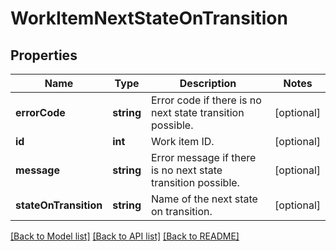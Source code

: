 # WorkItemNextStateOnTransition

## Properties
Name | Type | Description | Notes
------------ | ------------- | ------------- | -------------
**errorCode** | **string** | Error code if there is no next state transition possible. | [optional] 
**id** | **int** | Work item ID. | [optional] 
**message** | **string** | Error message if there is no next state transition possible. | [optional] 
**stateOnTransition** | **string** | Name of the next state on transition. | [optional] 

[[Back to Model list]](../README.md#documentation-for-models) [[Back to API list]](../README.md#documentation-for-api-endpoints) [[Back to README]](../README.md)


